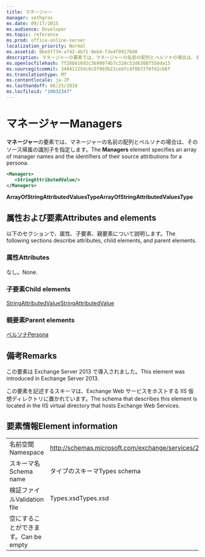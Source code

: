 ```yaml
---
title: マネージャー
manager: sethgros
ms.date: 09/17/2015
ms.audience: Developer
ms.topic: reference
ms.prod: office-online-server
localization_priority: Normal
ms.assetid: 9be5f734-af42-4bf1-9eb4-f3e4f0917640
description: マネージャーの要素では、マネージャーの名前の配列とペルソナの場合は、そのソース帰属の識別子を指定します。
ms.openlocfilehash: 7f26b61692c3690074b7c328c53d63087550da15
ms.sourcegitcommit: 34041125dc8c5f993b21cebfc4f8b72f0fd2cb6f
ms.translationtype: MT
ms.contentlocale: ja-JP
ms.lasthandoff: 06/25/2018
ms.locfileid: "19832347"
---
```

# <a name="managers"></a><span data-ttu-id="c3edc-103">マネージャー</span><span class="sxs-lookup"><span data-stu-id="c3edc-103">Managers</span></span>

<span data-ttu-id="c3edc-104">**マネージャー**の要素では、マネージャーの名前の配列とペルソナの場合は、そのソース帰属の識別子を指定します。</span><span class="sxs-lookup"><span data-stu-id="c3edc-104">The **Managers** element specifies an array of manager names and the identifiers of their source attributions for a persona.</span></span> 
  
```XML
<Managers>
   <StringAttributedValue/>
</Managers>
```

 <span data-ttu-id="c3edc-105">**ArrayOfStringAttributedValuesType**</span><span class="sxs-lookup"><span data-stu-id="c3edc-105">**ArrayOfStringAttributedValuesType**</span></span>
## <a name="attributes-and-elements"></a><span data-ttu-id="c3edc-106">属性および要素</span><span class="sxs-lookup"><span data-stu-id="c3edc-106">Attributes and elements</span></span>

<span data-ttu-id="c3edc-107">以下のセクションで、属性、子要素、親要素について説明します。</span><span class="sxs-lookup"><span data-stu-id="c3edc-107">The following sections describe attributes, child elements, and parent elements.</span></span>
  
### <a name="attributes"></a><span data-ttu-id="c3edc-108">属性</span><span class="sxs-lookup"><span data-stu-id="c3edc-108">Attributes</span></span>

<span data-ttu-id="c3edc-109">なし。</span><span class="sxs-lookup"><span data-stu-id="c3edc-109">None.</span></span>
  
### <a name="child-elements"></a><span data-ttu-id="c3edc-110">子要素</span><span class="sxs-lookup"><span data-stu-id="c3edc-110">Child elements</span></span>

[<span data-ttu-id="c3edc-111">StringAttributedValue</span><span class="sxs-lookup"><span data-stu-id="c3edc-111">StringAttributedValue</span></span>](stringattributedvalue.md)
  
### <a name="parent-elements"></a><span data-ttu-id="c3edc-112">親要素</span><span class="sxs-lookup"><span data-stu-id="c3edc-112">Parent elements</span></span>

[<span data-ttu-id="c3edc-113">ペルソナ</span><span class="sxs-lookup"><span data-stu-id="c3edc-113">Persona</span></span>](persona.md)
  
## <a name="remarks"></a><span data-ttu-id="c3edc-114">備考</span><span class="sxs-lookup"><span data-stu-id="c3edc-114">Remarks</span></span>

<span data-ttu-id="c3edc-115">この要素は Exchange Server 2013 で導入されました。</span><span class="sxs-lookup"><span data-stu-id="c3edc-115">This element was introduced in Exchange Server 2013.</span></span>
  
<span data-ttu-id="c3edc-116">この要素を記述するスキーマは、Exchange Web サービスをホストする IIS 仮想ディレクトリに置かれています。</span><span class="sxs-lookup"><span data-stu-id="c3edc-116">The schema that describes this element is located in the IIS virtual directory that hosts Exchange Web Services.</span></span>
  
## <a name="element-information"></a><span data-ttu-id="c3edc-117">要素情報</span><span class="sxs-lookup"><span data-stu-id="c3edc-117">Element information</span></span>

|||
|:-----|:-----|
|<span data-ttu-id="c3edc-118">名前空間</span><span class="sxs-lookup"><span data-stu-id="c3edc-118">Namespace</span></span>  <br/> |http://schemas.microsoft.com/exchange/services/2006/types  <br/> |
|<span data-ttu-id="c3edc-119">スキーマ名</span><span class="sxs-lookup"><span data-stu-id="c3edc-119">Schema name</span></span>  <br/> |<span data-ttu-id="c3edc-120">タイプのスキーマ</span><span class="sxs-lookup"><span data-stu-id="c3edc-120">Types schema</span></span>  <br/> |
|<span data-ttu-id="c3edc-121">検証ファイル</span><span class="sxs-lookup"><span data-stu-id="c3edc-121">Validation file</span></span>  <br/> |<span data-ttu-id="c3edc-122">Types.xsd</span><span class="sxs-lookup"><span data-stu-id="c3edc-122">Types.xsd</span></span>  <br/> |
|<span data-ttu-id="c3edc-123">空にすることができます。</span><span class="sxs-lookup"><span data-stu-id="c3edc-123">Can be empty</span></span>  <br/> ||
   

